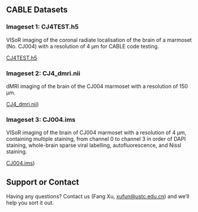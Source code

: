 ## CABLE Datasets

### Imageset 1: CJ4TEST.h5
VISoR imaging of the coronal radiate localisation of the brain of a marmoset (No. CJ004) with a resolution of 4 µm for CABLE code testing.

[CJ4TEST.h5](http://smart.siat.ac.cn/static-files/cj004_dataset/CJ4TEST.h5)

### Imageset 2: CJ4_dmri.nii
dMRI imaging of the brain of the CJ004 marmoset with a resolution of 150 μm.

[CJ4_dmri.nii](http://smart.siat.ac.cn/static-files/cj004_dataset/CJ4_dmri.nii))

### Imageset 3: CJ004.ims
VISoR imaging of the brain of CJ004 marmoset with a resolution of 4 μm, containing multiple staining, from channel 0 to channel 3 in order of DAPI staining, whole-brain sparse viral labelling, autofluorescence, and Nissl staining.

[CJ004.ims](http://smart.siat.ac.cn/static-files/cj004_dataset/CJ004.ims))

## Support or Contact

Having any questions? Contact us (Fang Xu, xufun@ustc.edu.cn) and we’ll help you sort it out.
